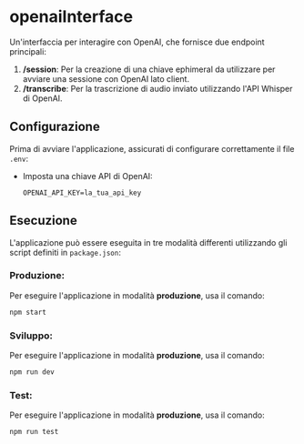 # openaiInterface

Un'interfaccia per interagire con OpenAI, che fornisce due endpoint principali:
1. **/session**: Per la creazione di una chiave ephimeral da utilizzare per avviare una sessione con OpenAI lato client.
2. **/transcribe**: Per la trascrizione di audio inviato utilizzando l'API Whisper di OpenAI.

## Configurazione
Prima di avviare l'applicazione, assicurati di configurare correttamente il file `.env`:
- Imposta una chiave API di OpenAI:
  ```env
  OPENAI_API_KEY=la_tua_api_key
  ```

## Esecuzione

L'applicazione può essere eseguita in tre modalità differenti utilizzando gli script definiti in `package.json`:

### Produzione:
Per eseguire l'applicazione in modalità **produzione**, usa il comando:
```bash
npm start 
```

### Sviluppo:
Per eseguire l'applicazione in modalità **produzione**, usa il comando:
```bash
npm run dev
```

### Test:
Per eseguire l'applicazione in modalità **produzione**, usa il comando:
```
npm run test
```